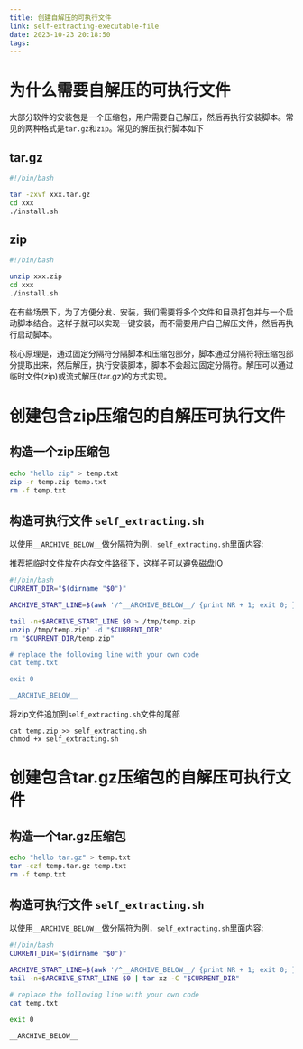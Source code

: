 ```yaml
---
title: 创建自解压的可执行文件
link: self-extracting-executable-file
date: 2023-10-23 20:18:50
tags:
---
```


# 为什么需要自解压的可执行文件

大部分软件的安装包是一个压缩包，用户需要自己解压，然后再执行安装脚本。常见的两种格式是`tar.gz`和`zip`。常见的解压执行脚本如下

## tar.gz

```bash
#!/bin/bash

tar -zxvf xxx.tar.gz
cd xxx
./install.sh
```

## zip

```bash
#!/bin/bash

unzip xxx.zip
cd xxx
./install.sh
```

在有些场景下，为了方便分发、安装，我们需要将多个文件和目录打包并与一个启动脚本结合。这样子就可以实现一键安装，而不需要用户自己解压文件，然后再执行启动脚本。

核心原理是，通过固定分隔符分隔脚本和压缩包部分，脚本通过分隔符将压缩包部分提取出来，然后解压，执行安装脚本，脚本不会超过固定分隔符。解压可以通过临时文件(zip)或流式解压(tar.gz)的方式实现。

# 创建包含zip压缩包的自解压可执行文件

## 构造一个zip压缩包

```bash
echo "hello zip" > temp.txt
zip -r temp.zip temp.txt
rm -f temp.txt
```

## 构造可执行文件 `self_extracting.sh`

以使用`__ARCHIVE_BELOW__`做分隔符为例，`self_extracting.sh`里面内容:

推荐把临时文件放在内存文件路径下，这样子可以避免磁盘IO

```bash
#!/bin/bash
CURRENT_DIR="$(dirname "$0")"

ARCHIVE_START_LINE=$(awk '/^__ARCHIVE_BELOW__/ {print NR + 1; exit 0; }' $0)

tail -n+$ARCHIVE_START_LINE $0 > /tmp/temp.zip
unzip /tmp/temp.zip" -d "$CURRENT_DIR"
rm "$CURRENT_DIR/temp.zip"

# replace the following line with your own code
cat temp.txt

exit 0

__ARCHIVE_BELOW__
```

将zip文件追加到`self_extracting.sh`文件的尾部
```
cat temp.zip >> self_extracting.sh
chmod +x self_extracting.sh
```

# 创建包含tar.gz压缩包的自解压可执行文件

## 构造一个tar.gz压缩包

```bash
echo "hello tar.gz" > temp.txt
tar -czf temp.tar.gz temp.txt
rm -f temp.txt
```

## 构造可执行文件 `self_extracting.sh`

以使用`__ARCHIVE_BELOW__`做分隔符为例，`self_extracting.sh`里面内容:

```bash
#!/bin/bash
CURRENT_DIR="$(dirname "$0")"

ARCHIVE_START_LINE=$(awk '/^__ARCHIVE_BELOW__/ {print NR + 1; exit 0; }' $0)
tail -n+$ARCHIVE_START_LINE $0 | tar xz -C "$CURRENT_DIR"

# replace the following line with your own code
cat temp.txt

exit 0

__ARCHIVE_BELOW__
```

